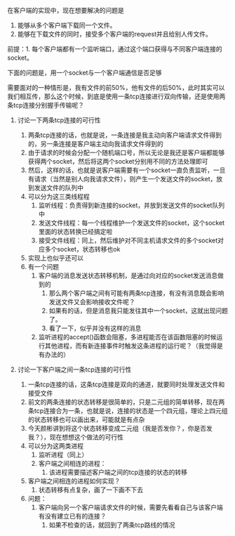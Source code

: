 在客户端的实现中，现在想要解决的问题是

1. 能够从多个客户端下载同一个文件。
1. 能够在下载文件的同时，接受多个客户端的request并且给别人传文件。

前提：1. 每个客户端都有一个监听端口，通过这个端口获得与不同客户端连接的socket。

下面的问题是，用一个socket与一个客户端通信是否足够

需要面对的一种情形是，我有文件的前50%，他有文件的后50%，此时其实可以我们相互传，那么这个时候，到底是使用一条tcp连接进行双向传输，还是使用两条tcp连接分别握手传输呢？

1. 讨论一下两条tcp连接的可行性
    1. 两条tcp连接的话，也就是说，一条连接是我主动向客户端请求文件得到的，另一条连接是客户端主动向我请求文件得到的
    1. 由于请求的时候会分配一个随机端口号，所以无论是我还是客户端都能够获得两个socket，然后将这两个socket分别用不同的方法处理即可
    1. 然后，这样的话，也就是说客户端需要有一个socket一直负责监听，一旦有请求（当然是别人向我请求文件），则产生一个发送文件的socket，放到发送文件的队列中
    1. 可以分为这三类线程程
        1. 监听线程：负责得到新连接的socket，并放到发送文件的socket队列中
        1. 发送文件线程：每一个线程维护一个发送文件的socket，这个socket里面的状态转换已经搞定啦
        1. 接受文件线程：同上，然后维护对不同主机请求文件的多个socket对应多个socket，状态转移也ok
    1. 实现上也似乎还可以
    1. 有一个问题
        1. 客户端的消息发送状态转移机制，是通过向对应的socket发送消息做到的
            1. 那么两个客户端之间有可能有两条tcp连接，有没有消息既会影响发送文件又会影响接收文件呢？
            1. 如果有的话，但是消息我只能发往其中一个socket，这就出现问题了。
            1. 看了一下，似乎并没有这样的消息
        1. 监听进程的accept()函数会阻塞，多进程能否在该函数阻塞的时候运行其他进程，而有新连接事件时触发这条进程的运行呢？（我觉得是有办法的）

1. 讨论一下客户端之间一条tcp连接的可行性
    1. 一条tcp连接的话，这条tcp连接是双向的通道，就要同时处理发送文件和接受文件
    1. 前文的两条连接的状态转移是很简单的，只是二元组的简单转移，现在两条tcp连接合为一条，也就是说，连接的状态是一个四元组，理论上四元组的状态转移也可以画出来，可能就是有点杂
    1. 今天颜彬讲到将这个状态转移变成二元组（我是否发你？，你是否发我？），现在想想这个做法的可行性
    1. 可以分为这两类进程
        1. 监听进程（同上）
        1. 客户端之间相连的进程：
            1. 该进程需要描述客户端之间的tcp连接的状态的转移
    1. 客户端之间相连的进程如何实现？
        1. 状态转移有点复杂，画了一下画不下去
    1. 问题：
        1. 客户端向另一个客户端请求文件的时候，需要先看看自己与该客户端有没有建立已有的连接？
            1. 如果不检查的话，就回到了两条tcp路线的情况